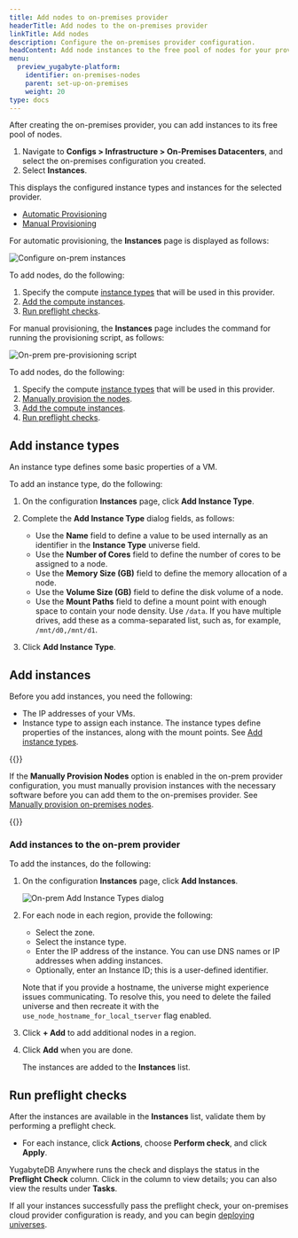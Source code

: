 ```yaml
---
title: Add nodes to on-premises provider
headerTitle: Add nodes to the on-premises provider
linkTitle: Add nodes
description: Configure the on-premises provider configuration.
headContent: Add node instances to the free pool of nodes for your provider
menu:
  preview_yugabyte-platform:
    identifier: on-premises-nodes
    parent: set-up-on-premises
    weight: 20
type: docs
---
```


After creating the on-premises provider, you can add instances to its free pool of nodes.

1. Navigate to **Configs > Infrastructure > On-Premises Datacenters**, and select the on-premises configuration you created.
1. Select **Instances**.

This displays the configured instance types and instances for the selected provider.

<ul class="nav nav-tabs-alt nav-tabs-yb custom-tabs">
  <li>
    <a href="#automatic" class="nav-link active" id="automatic-tab" data-toggle="tab"
      role="tab" aria-controls="automatic" aria-selected="true">
      Automatic Provisioning
    </a>
  </li>
  <li>
    <a href="#manual" class="nav-link" id="manual-tab" data-toggle="tab"
      role="tab" aria-controls="manual" aria-selected="false">
      Manual Provisioning
    </a>
  </li>
</ul>
<div class="tab-content">
  <div id="automatic" class="tab-pane fade show active" role="tabpanel" aria-labelledby="automatic-tab">

For automatic provisioning, the **Instances** page is displayed as follows:

![Configure on-prem instances](/images/yb-platform/config/yba-onprem-config-instances.png)

To add nodes, do the following:

1. Specify the compute [instance types](#add-instance-types) that will be used in this provider.
1. [Add the compute instances](#add-instances).
1. [Run preflight checks](#run-preflight-checks).

  </div>

  <div id="manual" class="tab-pane fade" role="tabpanel" aria-labelledby="manual-tab">

For manual provisioning, the **Instances** page includes the command for running the provisioning script, as follows:

![On-prem pre-provisioning script](/images/yb-platform/config/yba-onprem-config-script.png)

To add nodes, do the following:

1. Specify the compute [instance types](#add-instance-types) that will be used in this provider.
1. [Manually provision the nodes](../on-premises-script/).
1. [Add the compute instances](#add-instances).
1. [Run preflight checks](#run-preflight-checks).

  </div>

</div>

## Add instance types

An instance type defines some basic properties of a VM.

To add an instance type, do the following:

1. On the configuration **Instances** page, click **Add Instance Type**.

1. Complete the **Add Instance Type** dialog fields, as follows:

    - Use the **Name** field to define a value to be used internally as an identifier in the **Instance Type** universe field.
    - Use the **Number of Cores** field to define the number of cores to be assigned to a node.
    - Use the **Memory Size (GB)** field to define the memory allocation of a node.
    - Use the **Volume Size (GB)** field to define the disk volume of a node.
    - Use the **Mount Paths** field to define a mount point with enough space to contain your node density. Use `/data`. If you have multiple drives, add these as a comma-separated list, such as, for example, `/mnt/d0,/mnt/d1`.

1. Click **Add Instance Type**.

## Add instances

Before you add instances, you need the following:

- The IP addresses of your VMs.
- Instance type to assign each instance. The instance types define properties of the instances, along with the mount points. See [Add instance types](#add-instance-types).

{{<tip title="Manual provisioning">}}

If the **Manually Provision Nodes** option is enabled in the on-prem provider configuration, you must manually provision instances with the necessary software before you can add them to the on-premises provider. See [Manually provision on-premises nodes](../on-premises-script/).

{{</tip>}}

### Add instances to the on-prem provider

To add the instances, do the following:

1. On the configuration **Instances** page, click **Add Instances**.

    ![On-prem Add Instance Types dialog](/images/yb-platform/config/yba-onprem-config-add-instances.png)

1. For each node in each region, provide the following:

    - Select the zone.
    - Select the instance type.
    - Enter the IP address of the instance. You can use DNS names or IP addresses when adding instances.
    - Optionally, enter an Instance ID; this is a user-defined identifier.

    Note that if you provide a hostname, the universe might experience issues communicating. To resolve this, you need to delete the failed universe and then recreate it with the `use_node_hostname_for_local_tserver` flag enabled.

1. Click **+ Add** to add additional nodes in a region.

1. Click **Add** when you are done.

    The instances are added to the **Instances** list.

## Run preflight checks

After the instances are available in the **Instances** list, validate them by performing a preflight check.

- For each instance, click **Actions**, choose **Perform check**, and click **Apply**.

YugabyteDB Anywhere runs the check and displays the status in the **Preflight Check** column. Click in the column to view details; you can also view the results under **Tasks**.

If all your instances successfully pass the preflight check, your on-premises cloud provider configuration is ready, and you can begin [deploying universes](../../../create-deployments/).
